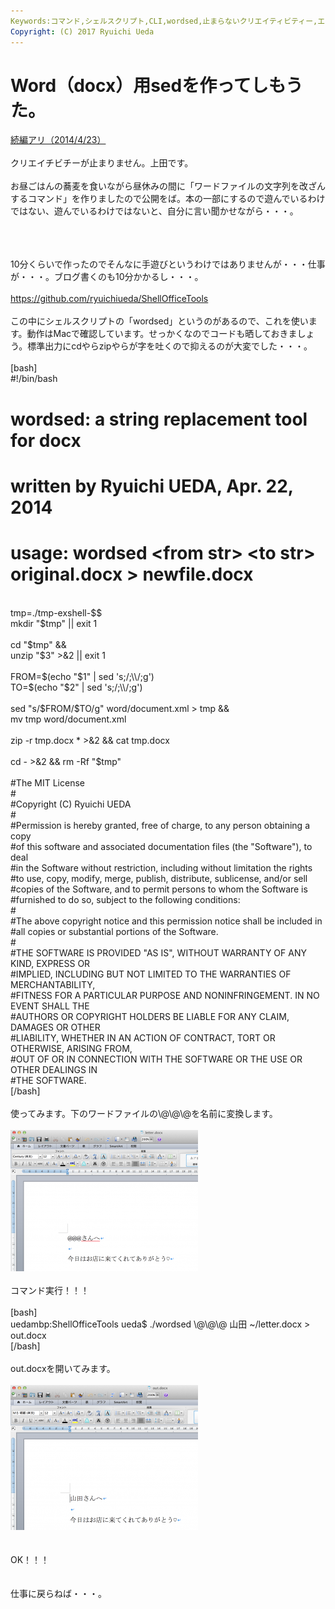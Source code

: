 ```yaml
---
Keywords:コマンド,シェルスクリプト,CLI,wordsed,止まらないクリエイティビティー,エクシェル芸,ワードシェル芸
Copyright: (C) 2017 Ryuichi Ueda
---
```


# Word（docx）用sedを作ってしもうた。
<a href="http://blog.ueda.asia/?p=2957" title="Word（docx）用sedを改良してしもうた。">続編アリ（2014/4/23）</a><br />
<br />
クリエイチビチーが止まりません。上田です。<br />
<br />
お昼ごはんの蕎麦を食いながら昼休みの間に「ワードファイルの文字列を改ざんするコマンド」を作りましたので公開をば。本の一部にするので遊んでいるわけではない、遊んでいるわけではないと、自分に言い聞かせながら・・・。<br />
<br />
<!--more--><br />
<br />
10分くらいで作ったのでそんなに手遊びというわけではありませんが・・・仕事が・・・。ブログ書くのも10分かかるし・・・。<br />
<br />
<a href="https://github.com/ryuichiueda/ShellOfficeTools" target="_blank">https://github.com/ryuichiueda/ShellOfficeTools</a><br />
<br />
この中にシェルスクリプトの「wordsed」というのがあるので、これを使います。動作はMacで確認しています。せっかくなのでコードも晒しておきましょう。標準出力にcdやらzipやらが字を吐くので抑えるのが大変でした・・・。<br />
<br />
[bash]<br />
#!/bin/bash <br />

# wordsed: a string replacement tool for docx<br />

# written by Ryuichi UEDA, Apr. 22, 2014 <br />

# usage: wordsed &lt;from str&gt; &lt;to str&gt; original.docx &gt; newfile.docx<br />
<br />
tmp=./tmp-exshell-$$<br />
mkdir &quot;$tmp&quot; || exit 1<br />
<br />
cd &quot;$tmp&quot; &amp;&amp;<br />
unzip &quot;$3&quot; &gt;&amp;2 || exit 1<br />
<br />
FROM=$(echo &quot;$1&quot; | sed 's;/;\\/;g')<br />
TO=$(echo &quot;$2&quot; | sed 's;/;\\/;g')<br />
<br />
sed &quot;s/$FROM/$TO/g&quot; word/document.xml &gt; tmp &amp;&amp;<br />
mv tmp word/document.xml<br />
<br />
zip -r tmp.docx * &gt;&amp;2 &amp;&amp; cat tmp.docx<br />
<br />
cd - &gt;&amp;2 &amp;&amp; rm -Rf &quot;$tmp&quot;<br />
<br />
#The MIT License<br />
#<br />
#Copyright (C) Ryuichi UEDA<br />
#<br />
#Permission is hereby granted, free of charge, to any person obtaining a copy<br />
#of this software and associated documentation files (the &quot;Software&quot;), to deal<br />
#in the Software without restriction, including without limitation the rights<br />
#to use, copy, modify, merge, publish, distribute, sublicense, and/or sell<br />
#copies of the Software, and to permit persons to whom the Software is<br />
#furnished to do so, subject to the following conditions:<br />
#<br />
#The above copyright notice and this permission notice shall be included in<br />
#all copies or substantial portions of the Software.<br />
#<br />
#THE SOFTWARE IS PROVIDED &quot;AS IS&quot;, WITHOUT WARRANTY OF ANY KIND, EXPRESS OR<br />
#IMPLIED, INCLUDING BUT NOT LIMITED TO THE WARRANTIES OF MERCHANTABILITY,<br />
#FITNESS FOR A PARTICULAR PURPOSE AND NONINFRINGEMENT. IN NO EVENT SHALL THE<br />
#AUTHORS OR COPYRIGHT HOLDERS BE LIABLE FOR ANY CLAIM, DAMAGES OR OTHER<br />
#LIABILITY, WHETHER IN AN ACTION OF CONTRACT, TORT OR OTHERWISE, ARISING FROM,<br />
#OUT OF OR IN CONNECTION WITH THE SOFTWARE OR THE USE OR OTHER DEALINGS IN<br />
#THE SOFTWARE.<br />
[/bash]<br />
<br />
使ってみます。下のワードファイルの\@\@\@を名前に変換します。<br />
<br />
<a href="スクリーンショット-2014-04-22-12.51.40.png"><img src="スクリーンショット-2014-04-22-12.51.40-300x226.png" alt="スクリーンショット 2014-04-22 12.51.40" width="300" height="226" class="aligncenter size-medium wp-image-2934" /></a><br />
<br />
コマンド実行！！！<br />
<br />
[bash]<br />
uedambp:ShellOfficeTools ueda$ ./wordsed \@\@\@ 山田 ~/letter.docx &gt; out.docx<br />
[/bash]<br />
<br />
out.docxを開いてみます。<br />
<br />
<a href="スクリーンショット-2014-04-22-12.54.50.png"><img src="スクリーンショット-2014-04-22-12.54.50-300x232.png" alt="スクリーンショット 2014-04-22 12.54.50" width="300" height="232" class="aligncenter size-medium wp-image-2936" /></a><br />
<br />
<br />
OK！！！<br />
<br />
<br />
仕事に戻らねば・・・。
